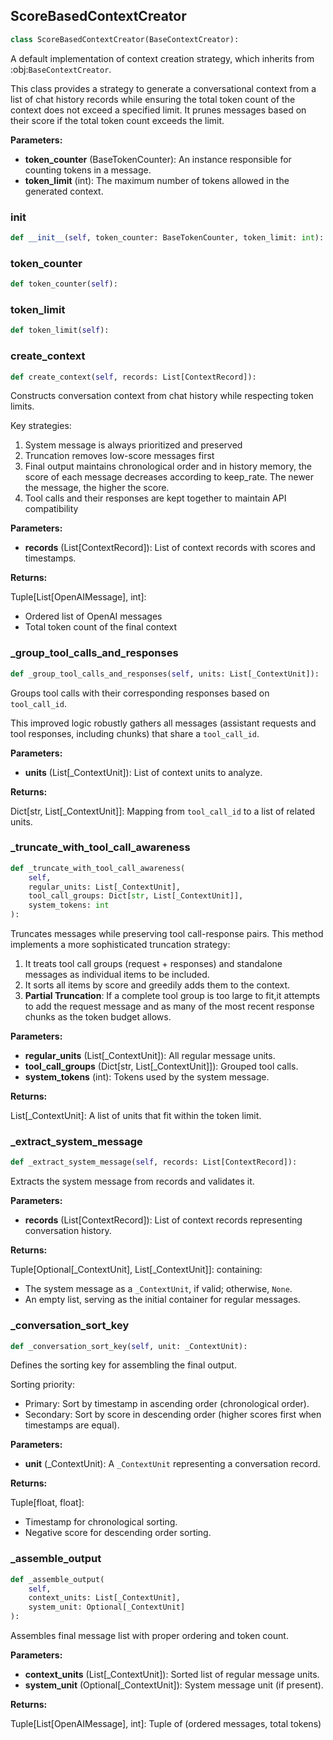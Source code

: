<a id="camel.memories.context_creators.score_based"></a>

<a id="camel.memories.context_creators.score_based.ScoreBasedContextCreator"></a>

## ScoreBasedContextCreator

```python
class ScoreBasedContextCreator(BaseContextCreator):
```

A default implementation of context creation strategy, which inherits
from :obj:`BaseContextCreator`.

This class provides a strategy to generate a conversational context from
a list of chat history records while ensuring the total token count of
the context does not exceed a specified limit. It prunes messages based
on their score if the total token count exceeds the limit.

**Parameters:**

- **token_counter** (BaseTokenCounter): An instance responsible for counting tokens in a message.
- **token_limit** (int): The maximum number of tokens allowed in the generated context.

<a id="camel.memories.context_creators.score_based.ScoreBasedContextCreator.__init__"></a>

### __init__

```python
def __init__(self, token_counter: BaseTokenCounter, token_limit: int):
```

<a id="camel.memories.context_creators.score_based.ScoreBasedContextCreator.token_counter"></a>

### token_counter

```python
def token_counter(self):
```

<a id="camel.memories.context_creators.score_based.ScoreBasedContextCreator.token_limit"></a>

### token_limit

```python
def token_limit(self):
```

<a id="camel.memories.context_creators.score_based.ScoreBasedContextCreator.create_context"></a>

### create_context

```python
def create_context(self, records: List[ContextRecord]):
```

Constructs conversation context from chat history while respecting
token limits.

Key strategies:
1. System message is always prioritized and preserved
2. Truncation removes low-score messages first
3. Final output maintains chronological order and in history memory,
the score of each message decreases according to keep_rate. The
newer the message, the higher the score.
4. Tool calls and their responses are kept together to maintain
API compatibility

**Parameters:**

- **records** (List[ContextRecord]): List of context records with scores and timestamps.

**Returns:**

  Tuple[List[OpenAIMessage], int]:
- Ordered list of OpenAI messages
- Total token count of the final context

<a id="camel.memories.context_creators.score_based.ScoreBasedContextCreator._group_tool_calls_and_responses"></a>

### _group_tool_calls_and_responses

```python
def _group_tool_calls_and_responses(self, units: List[_ContextUnit]):
```

Groups tool calls with their corresponding responses based on
`tool_call_id`.

This improved logic robustly gathers all messages (assistant requests
and tool responses, including chunks) that share a `tool_call_id`.

**Parameters:**

- **units** (List[_ContextUnit]): List of context units to analyze.

**Returns:**

  Dict[str, List[_ContextUnit]]: Mapping from `tool_call_id` to a
list of related units.

<a id="camel.memories.context_creators.score_based.ScoreBasedContextCreator._truncate_with_tool_call_awareness"></a>

### _truncate_with_tool_call_awareness

```python
def _truncate_with_tool_call_awareness(
    self,
    regular_units: List[_ContextUnit],
    tool_call_groups: Dict[str, List[_ContextUnit]],
    system_tokens: int
):
```

Truncates messages while preserving tool call-response pairs.
This method implements a more sophisticated truncation strategy:
1. It treats tool call groups (request + responses) and standalone
messages as individual items to be included.
2. It sorts all items by score and greedily adds them to the context.
3. **Partial Truncation**: If a complete tool group is too large to
fit,it attempts to add the request message and as many of the most
recent response chunks as the token budget allows.

**Parameters:**

- **regular_units** (List[_ContextUnit]): All regular message units.
- **tool_call_groups** (Dict[str, List[_ContextUnit]]): Grouped tool calls.
- **system_tokens** (int): Tokens used by the system message.

**Returns:**

  List[_ContextUnit]: A list of units that fit within the token
limit.

<a id="camel.memories.context_creators.score_based.ScoreBasedContextCreator._extract_system_message"></a>

### _extract_system_message

```python
def _extract_system_message(self, records: List[ContextRecord]):
```

Extracts the system message from records and validates it.

**Parameters:**

- **records** (List[ContextRecord]): List of context records representing conversation history.

**Returns:**

  Tuple[Optional[_ContextUnit], List[_ContextUnit]]: containing:
- The system message as a `_ContextUnit`, if valid; otherwise,
`None`.
- An empty list, serving as the initial container for regular
messages.

<a id="camel.memories.context_creators.score_based.ScoreBasedContextCreator._conversation_sort_key"></a>

### _conversation_sort_key

```python
def _conversation_sort_key(self, unit: _ContextUnit):
```

Defines the sorting key for assembling the final output.

Sorting priority:
- Primary: Sort by timestamp in ascending order (chronological order).
- Secondary: Sort by score in descending order (higher scores first
when timestamps are equal).

**Parameters:**

- **unit** (_ContextUnit): A `_ContextUnit` representing a conversation record.

**Returns:**

  Tuple[float, float]:
- Timestamp for chronological sorting.
- Negative score for descending order sorting.

<a id="camel.memories.context_creators.score_based.ScoreBasedContextCreator._assemble_output"></a>

### _assemble_output

```python
def _assemble_output(
    self,
    context_units: List[_ContextUnit],
    system_unit: Optional[_ContextUnit]
):
```

Assembles final message list with proper ordering and token count.

**Parameters:**

- **context_units** (List[_ContextUnit]): Sorted list of regular message units.
- **system_unit** (Optional[_ContextUnit]): System message unit (if present).

**Returns:**

  Tuple[List[OpenAIMessage], int]: Tuple of (ordered messages, total
tokens)

